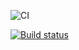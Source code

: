 ![CI](https://github.com/EvgeniiNoName/5.1_HTML-forms/actions/workflows/web.yml/badge.svg)

[![Build status](https://ci.appveyor.com/api/projects/status/lpas2t9ciqx8xx0a?svg=true)](https://ci.appveyor.com/project/EvgeniiNoName/5-1-html-forms)